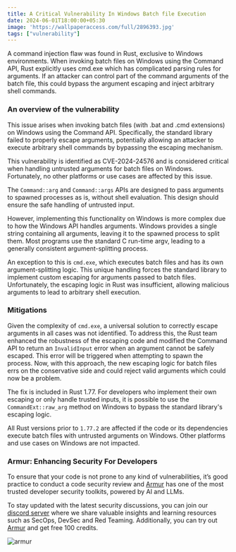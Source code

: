 ```yaml
---
title: A Critical Vulnerability In Windows Batch file Execution
date: 2024-06-01T18:00:00+05:30
image: 'https://wallpaperaccess.com/full/2896393.jpg'
tags: ["vulnerability"]
---
```


A command injection flaw was found in Rust, exclusive to Windows environments. When invoking batch files on Windows using the Command API, Rust explicitly uses cmd.exe which has complicated parsing rules for arguments. If an attacker can control part of the command arguments of the batch file, this could bypass the argument escaping and inject arbitrary shell commands.

### An overview of the vulnerability
This issue arises when invoking batch files (with .bat and .cmd extensions) on Windows using the Command API. Specifically, the standard library failed to properly escape arguments, potentially allowing an attacker to execute arbitrary shell commands by bypassing the escaping mechanism.

This vulnerability is identified as CVE-2024-24576 and is considered critical when handling untrusted arguments for batch files on Windows. Fortunately, no other platforms or use cases are affected by this issue.

The `Command::arg` and `Command::args` APIs are designed to pass arguments to spawned processes as is, without shell evaluation. This design should ensure the safe handling of untrusted input.

However, implementing this functionality on Windows is more complex due to how the Windows API handles arguments. Windows provides a single string containing all arguments, leaving it to the spawned process to split them. Most programs use the standard C run-time argv, leading to a generally consistent argument-splitting process.

An exception to this is `cmd.exe`, which executes batch files and has its own argument-splitting logic. This unique handling forces the standard library to implement custom escaping for arguments passed to batch files. Unfortunately, the escaping logic in Rust was insufficient, allowing malicious arguments to lead to arbitrary shell execution.

### Mitigations
Given the complexity of `cmd.exe`, a universal solution to correctly escape arguments in all cases was not identified. To address this, the Rust team enhanced the robustness of the escaping code and modified the Command API to return an `InvalidInput` error when an argument cannot be safely escaped. This error will be triggered when attempting to spawn the process. Now, with this approach, the new escaping logic for batch files errs on the conservative side and could reject valid arguments which could now be a problem.

The fix is included in Rust 1.77. For developers who implement their own escaping or only handle trusted inputs, it is possible to use the `CommandExt::raw_arg` method on Windows to bypass the standard library's escaping logic.

All Rust versions prior to `1.77.2` are affected if the code or its dependencies execute batch files with untrusted arguments on Windows. Other platforms and use cases on Windows are not impacted.

### Armur: Enhancing Security For Developers 
To ensure that your code is not prone to any kind of vulnerabilities, it’s good practice to conduct a code security review and [Armur](https://armur.ai) has one of the most trusted developer security toolkits, powered by AI and LLMs. 

To stay updated with the latest security discussions, you can join our [discord server](https://discord.com/invite/qGMMmgFnZD) where we share valuable insights and learning resources such as SecOps, DevSec and Red Teaming. Additionally, you can try out [Armur](https://armur.ai) and get free 100 credits.

![armur](https://i.imgur.com/q14I8yd.png)